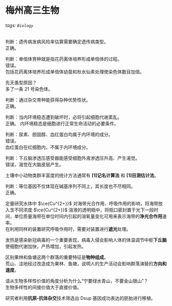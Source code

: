 # 梅州高三生物

###### tags: `Biology`

判断：遗传病发病风险率估算需要确定遗传病类型。  
正确。

判断：单倍体育种就是指花药离体培养形成单倍体的过程。  
错误。  
包括花药离体培养形成单倍体幼苗和秋水仙素处理使染色体数目加倍。

先天愚型原因？  
多了一条 21 号染色体。

判断：通过杂交育种能获得杂种优势性状。  
正确。

判断：当内环境稳态遭到破坏时，必将引起细胞代谢紊乱。  
正确。
内环境稳态是细胞进行正常生命活动的必要条件。

判断：尿素、胆固醇、血红蛋白均属于内环境的成分。  
错误。  
血红蛋白在红细胞内，不属于内环境成分。

判断：下丘脑渗透压感受器能感受细胞外液渗透压升高、产生渴觉。  
错误，渴觉在大脑皮层产生。

土壤中小动物类群丰富度的统计方法通常有 **[1]记名计算法** 和 **[1]目测估计法**。

判断：等位基因不仅体现在碱基序列不同上，其长度也不尽相同。  
正确。

定量研究水体中 $\ce{Cu^{2+}}$ 对海带光合作用、呼吸作用的影响，将海带放入含不同浓度 $\ce{Cu^{2+}}$ 溶液的透明瓶中，将瓶口密封置于光下一段时间，单位质量海带在单位时间内引起的溶氧量变化可用来表示海带的**净光合作用**速率。  
在利用同样的装置研究呼吸作用时，需要对装置进行**遮光**处理。

发热是感染新冠病毒的一个重要表现，病毒入侵会影响人体的体温调节中枢**下丘脑**使细胞代谢加快，产热增加，引起发热。

区别果林和鱼塘这两个群落的重要特征是**物种组成**。  
荒山、洼地经过改造成为果林、鱼塘，说明人的生产活动会影响群落演替的**方向和速度**。

请从生物多样性价值的角度分析为什么“宁要绿水青山，不要金山银山”？  
生物多样性的间接价值大于直接价值。

研究者利用**抗原-抗体杂交**技术筛选出 Dsup 基因成功表达的胚胎进行移植。
